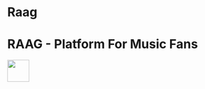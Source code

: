# Raag
<h1>RAAG - Platform For Music Fans</h1>
<img style="height: 50px;" src="http://www.hypebot.com/.a/6a00d83451b36c69e201156f2932e0970c-pi">
